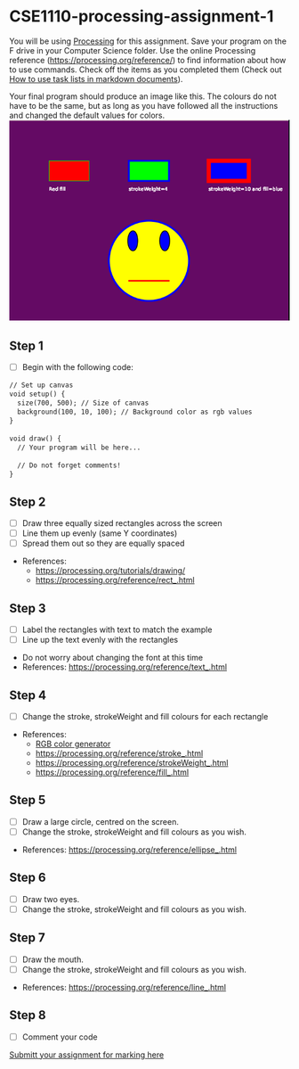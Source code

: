 # CSE1110-processing-assignment-1

You will be using [Processing](https://processing.org/) for this assignment. Save your program on the F drive in your Computer Science folder. Use the online Processing reference (https://processing.org/reference/) to find information about how to use commands. Check off the items as you completed them (Check out [How to use task lists in markdown documents](https://github.com/blog/1825-task-lists-in-all-markdown-documents)).

Your final program should produce an image like this. The colours do not have to be the same, but as long as you have followed all the instructions and changed the default values for colors. 
![exemplar.png](exemplar.png)

## Step 1
- [ ] Begin with the following code:

```
// Set up canvas
void setup() {
  size(700, 500); // Size of canvas
  background(100, 10, 100); // Background color as rgb values
}

void draw() {
  // Your program will be here...
  
  // Do not forget comments!
}
```
## Step 2 
- [ ] Draw three equally sized rectangles across the screen
- [ ] Line them up evenly (same Y coordinates)
- [ ] Spread them out so they are equally spaced
* References: 
  * https://processing.org/tutorials/drawing/
  * https://processing.org/reference/rect_.html
  
## Step 3 
- [ ] Label the rectangles with text to match the example
- [ ] Line up the text evenly with the rectangles
* Do not worry about changing the font at this time
* References: https://processing.org/reference/text_.html

## Step 4 
- [ ] Change the stroke, strokeWeight and fill colours for each rectangle
* References:
  * [RGB color generator](http://www.colorschemer.com/online.html)
  * https://processing.org/reference/stroke_.html
  * https://processing.org/reference/strokeWeight_.html
  * https://processing.org/reference/fill_.html

## Step 5 
- [ ] Draw a large circle, centred on the screen.
- [ ] Change the stroke, strokeWeight and fill colours as you wish.
* References: https://processing.org/reference/ellipse_.html

## Step 6 
- [ ] Draw two eyes.  
- [ ] Change the stroke, strokeWeight and fill colours as you wish.

## Step 7
- [ ] Draw the mouth.  
- [ ] Change the stroke, strokeWeight and fill colours as you wish. 
* References: https://processing.org/reference/line_.html

## Step 8
- [ ] Comment your code

[Submitt your assignment for marking here](https://docs.google.com/a/epsb.ca/forms/d/e/1FAIpQLSdnnOUlwawWq9wmrKJZH40JlfNuSE8QaFGsJ_6OlzZle7m3MA/viewform)
